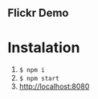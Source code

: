 ## Flickr Demo


# Instalation

1. `$ npm i`
2. `$ npm start`
3. [http://localhost:8080](http://localhost:8080)
